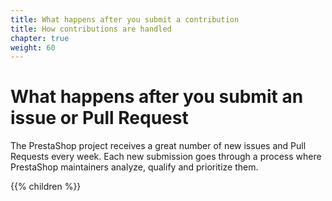 ```yaml
---
title: What happens after you submit a contribution
title: How contributions are handled
chapter: true
weight: 60
---
```


# What happens after you submit an issue or Pull Request

The PrestaShop project receives a great number of new issues and Pull Requests every week. Each new submission goes through a process where PrestaShop maintainers analyze, qualify and prioritize them.

{{% children %}}
